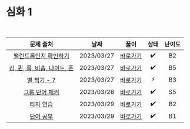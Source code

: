 # 심화 1

<br>

|                              문제 출처                               |    날짜    |          풀이          | 상태 | 난이도 |
| :------------------------------------------------------------------: | :--------: | :--------------------: | :--: | :----: |
|    [팰린드롬인지 확인하기](https://www.acmicpc.net/problem/10988)    | 2023/03/27 | [바로가기](./10988.js) |  ✔️  |   B2   |
| [킹, 퀸, 룩, 비숍, 나이트, 폰](https://www.acmicpc.net/problem/3003) | 2023/03/27 | [바로가기](./3003.js)  |  ✔️  |   B5   |
|         [별 찍기 - 7](https://www.acmicpc.net/problem/2444)          | 2023/03/27 | [바로가기](./2444.js)  |  ⚡  |   B3   |
|        [그룹 단어 체커](https://www.acmicpc.net/problem/1316)        | 2023/03/28 | [바로가기](./1316.js)  |  ✔️  |   S5   |
|          [타자 연습](https://www.acmicpc.net/problem/17487)          | 2023/03/29 | [바로가기](./17487.js) |  ✔️  |   B2   |
|          [단어 공부](https://www.acmicpc.net/problem/1157)           | 2023/03/29 | [바로가기](./1157.js)  |  ✔️  |   B1   |
